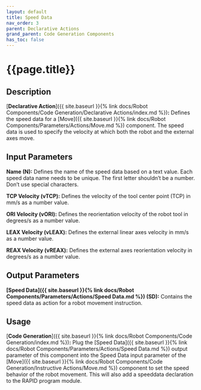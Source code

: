 ```yaml
---
layout: default
title: Speed Data
nav_order: 3
parent: Declarative Actions
grand_parent: Code Generation Components
has_toc: false
---
```


# **{{page.title}}**

## **Description**

[**Declarative Action**]({{ site.baseurl }}{% link docs/Robot Components/Code Generation/Declarative Actions/index.md %})**:** Defines the speed data for a [Move]({{ site.baseurl }}{% link docs/Robot Components/Parameters/Actions/Move.md %}) component. The speed data is used to specify the velocity at which both the robot and the external axes move. 

## **Input Parameters**

**Name (N):** Defines the name of the speed data based on a text value. Each speed data name needs to be unique. The first letter shouldn’t be a number. Don’t use special characters.

**TCP Velocity (vTCP):** Defines the velocity of the tool center point (TCP) in mm/s as a number value.

**ORI Velocity (vORI):** Defines the reorientation velocity of the robot tool in degrees/s as a number value.

**LEAX Velocity (vLEAX):** Defines the external linear axes velocity in mm/s as a number value.

**REAX Velocity (vREAX):** Defines the external axes reorientation velocity in degrees/s as a number value.

## **Output Parameters**

**[Speed Data]({{ site.baseurl }}{% link docs/Robot Components/Parameters/Actions/Speed Data.md %}) (SD):** Contains the speed data as action for a robot movement instruction.

## **Usage**

[**Code Generation**]({{ site.baseurl }}{% link docs/Robot Components/Code Generation/index.md %})**:** Plug the [Speed Data]({{ site.baseurl }}{% link docs/Robot Components/Parameters/Actions/Speed Data.md %}) output parameter of this component into the Speed Data input parameter of the [Move]({{ site.baseurl }}{% link docs/Robot Components/Code Generation/Instructive Actions/Move.md %}) component to set the speed behavior of the robot movement. This will also add a speeddata declaration to the RAPID program module.